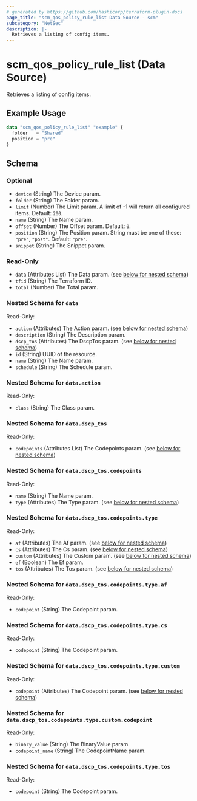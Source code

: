 ```yaml
---
# generated by https://github.com/hashicorp/terraform-plugin-docs
page_title: "scm_qos_policy_rule_list Data Source - scm"
subcategory: "NetSec"
description: |-
  Retrieves a listing of config items.
---
```


# scm_qos_policy_rule_list (Data Source)

Retrieves a listing of config items.

## Example Usage

```terraform
data "scm_qos_policy_rule_list" "example" {
  folder   = "Shared"
  position = "pre"
}
```

<!-- schema generated by tfplugindocs -->
## Schema

### Optional

- `device` (String) The Device param.
- `folder` (String) The Folder param.
- `limit` (Number) The Limit param. A limit of -1 will return all configured items. Default: `200`.
- `name` (String) The Name param.
- `offset` (Number) The Offset param. Default: `0`.
- `position` (String) The Position param. String must be one of these: `"pre"`, `"post"`. Default: `"pre"`.
- `snippet` (String) The Snippet param.

### Read-Only

- `data` (Attributes List) The Data param. (see [below for nested schema](#nestedatt--data))
- `tfid` (String) The Terraform ID.
- `total` (Number) The Total param.

<a id="nestedatt--data"></a>
### Nested Schema for `data`

Read-Only:

- `action` (Attributes) The Action param. (see [below for nested schema](#nestedatt--data--action))
- `description` (String) The Description param.
- `dscp_tos` (Attributes) The DscpTos param. (see [below for nested schema](#nestedatt--data--dscp_tos))
- `id` (String) UUID of the resource.
- `name` (String) The Name param.
- `schedule` (String) The Schedule param.

<a id="nestedatt--data--action"></a>
### Nested Schema for `data.action`

Read-Only:

- `class` (String) The Class param.


<a id="nestedatt--data--dscp_tos"></a>
### Nested Schema for `data.dscp_tos`

Read-Only:

- `codepoints` (Attributes List) The Codepoints param. (see [below for nested schema](#nestedatt--data--dscp_tos--codepoints))

<a id="nestedatt--data--dscp_tos--codepoints"></a>
### Nested Schema for `data.dscp_tos.codepoints`

Read-Only:

- `name` (String) The Name param.
- `type` (Attributes) The Type param. (see [below for nested schema](#nestedatt--data--dscp_tos--codepoints--type))

<a id="nestedatt--data--dscp_tos--codepoints--type"></a>
### Nested Schema for `data.dscp_tos.codepoints.type`

Read-Only:

- `af` (Attributes) The Af param. (see [below for nested schema](#nestedatt--data--dscp_tos--codepoints--type--af))
- `cs` (Attributes) The Cs param. (see [below for nested schema](#nestedatt--data--dscp_tos--codepoints--type--cs))
- `custom` (Attributes) The Custom param. (see [below for nested schema](#nestedatt--data--dscp_tos--codepoints--type--custom))
- `ef` (Boolean) The Ef param.
- `tos` (Attributes) The Tos param. (see [below for nested schema](#nestedatt--data--dscp_tos--codepoints--type--tos))

<a id="nestedatt--data--dscp_tos--codepoints--type--af"></a>
### Nested Schema for `data.dscp_tos.codepoints.type.af`

Read-Only:

- `codepoint` (String) The Codepoint param.


<a id="nestedatt--data--dscp_tos--codepoints--type--cs"></a>
### Nested Schema for `data.dscp_tos.codepoints.type.cs`

Read-Only:

- `codepoint` (String) The Codepoint param.


<a id="nestedatt--data--dscp_tos--codepoints--type--custom"></a>
### Nested Schema for `data.dscp_tos.codepoints.type.custom`

Read-Only:

- `codepoint` (Attributes) The Codepoint param. (see [below for nested schema](#nestedatt--data--dscp_tos--codepoints--type--custom--codepoint))

<a id="nestedatt--data--dscp_tos--codepoints--type--custom--codepoint"></a>
### Nested Schema for `data.dscp_tos.codepoints.type.custom.codepoint`

Read-Only:

- `binary_value` (String) The BinaryValue param.
- `codepoint_name` (String) The CodepointName param.



<a id="nestedatt--data--dscp_tos--codepoints--type--tos"></a>
### Nested Schema for `data.dscp_tos.codepoints.type.tos`

Read-Only:

- `codepoint` (String) The Codepoint param.
